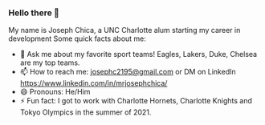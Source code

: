 ### Hello there 👋
My name is Joseph Chica, a UNC Charlotte alum starting my career in development
Some quick facts about me:

- 💬 Ask me about my favorite sport teams! Eagles, Lakers, Duke, Chelsea are my top teams.
- 📫 How to reach me: josephc2195@gmail.com or DM on LinkedIn https://www.linkedin.com/in/mrjosephchica/
- 😄 Pronouns: He/Him
- ⚡ Fun fact: I got to work with Charlotte Hornets, Charlotte Knights and Tokyo Olympics in the summer of 2021. 

<!--
**josephc2195/josephc2195** is a ✨ _special_ ✨ repository because its `README.md` (this file) appears on your GitHub profile.

Here are some ideas to get you started:


- 😄 Pronouns: ...
- ⚡ Fun fact: ...
-->
